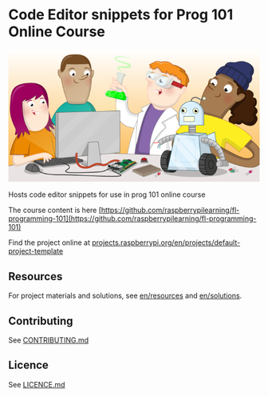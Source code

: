 # Code Editor snippets for Prog 101 Online Course

![default-project-template](banner.png)

Hosts code editor snippets for use in prog 101 online course

The course content is here [https://github.com/raspberrypilearning/fl-programming-101](https://github.com/raspberrypilearning/fl-programming-101)

Find the project online at [projects.raspberrypi.org/en/projects/default-project-template](https://projects.raspberrypi.org/en/projects/default-project-template)

## Resources
For project materials and solutions, see [en/resources](https://github.com/raspberrypilearning/default-project-template/tree/master/en/resources) and [en/solutions](https://github.com/raspberrypilearning/default-project-template/tree/master/en/solutions).

## Contributing
See [CONTRIBUTING.md](CONTRIBUTING.md)

## Licence
 See [LICENCE.md](LICENCE.md)
